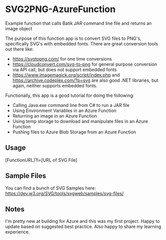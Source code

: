 # SVG2PNG-AzureFunction
Example function that calls Batik JAR command line file and returns an image object

The purpose of this function app is to convert SVG files to PNG's, specifically SVG's with embedded fonts.  There are great conversion tools out there like:
* https://svgtopng.com/ for one time conversions
* https://cloudconvert.com/svg-to-png for general purpose conversion via API call, but does not support embedded fonts
* https://www.imagemagick.org/script/index.php and https://archive.codeplex.com/?p=svg are also good .NET libraries, but again, neither supports embedded fonts.

Functionally, this app is a good tutorial for doing the following:
* Calling Java.exe command line from C# to run a JAR file
* Using Environment Variables in an Azure Function
* Returning an image in an Azure Function
* Using temp storage to download and manipulate files in an Azure Function
* Pushing files to Azure Blob Storage from an Azure Function

## Usage  
[FunctionURL]?l=[URL of SVG File]

## Sample Files
You can find a bunch of SVG Samples here: https://dev.w3.org/SVG/tools/svgweb/samples/svg-files/

## Notes
I'm pretty new at building for Azure and this was my first project.  Happy to update based on suggested best practice.  Also happy to share my learning experience.
